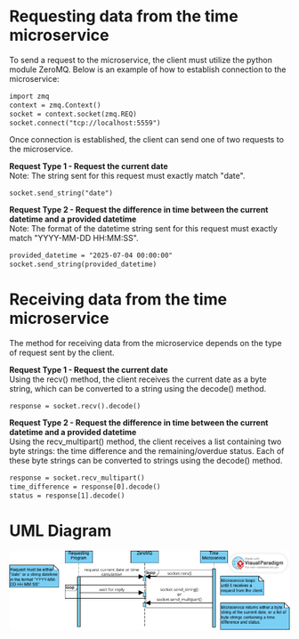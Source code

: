 # Requesting data from the time microservice
To send a request to the microservice, the client must utilize the python module ZeroMQ. Below is an example of how to establish connection to the microservice:  
  
```
import zmq  
context = zmq.Context()  
socket = context.socket(zmq.REQ)  
socket.connect("tcp://localhost:5559")
```

Once connection is established, the client can send one of two requests to the microservice.

**Request Type 1 - Request the current date**  
Note: The string sent for this request must exactly match "date". 
```
socket.send_string("date")  
```  

**Request Type 2 - Request the difference in time between the current datetime and a provided datetime**  
Note: The format of the datetime string sent for this request must exactly match "YYYY-MM-DD HH:MM:SS".  
```
provided_datetime = "2025-07-04 00:00:00"  
socket.send_string(provided_datetime)
```

# Receiving data from the time microservice
The method for receiving data from the microservice depends on the type of request sent by the client.

**Request Type 1 - Request the current date**  
Using the recv() method, the client receives the current date as a byte string, which can be converted to a string using the decode() method.
```
response = socket.recv().decode()
```

**Request Type 2 - Request the difference in time between the current datetime and a provided datetime**  
Using the recv_multipart() method, the client receives a list containing two byte strings: the time difference and the remaining/overdue status. Each of these byte strings can be converted to strings using the decode() method.
```
response = socket.recv_multipart()
time_difference = response[0].decode()
status = response[1].decode()
```

# UML Diagram
![](UML.png)